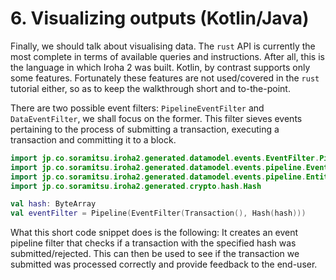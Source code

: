 # 6. Visualizing outputs (Kotlin/Java)

Finally, we should talk about visualising data. The `rust` API is currently the most complete in terms of available queries and instructions. After all, this is the language in which Iroha 2 was built. Kotlin, by contrast supports only some features. Fortunately these features are not used/covered in the `rust` tutorial either, so as to keep the walkthrough short and to-the-point.

There are two possible event filters: `PipelineEventFilter` and `DataEventFilter`, we shall focus on the former. This filter sieves events pertaining to the process of submitting a transaction, executing a transaction and committing it to a block.

```kotlin
import jp.co.soramitsu.iroha2.generated.datamodel.events.EventFilter.Pipeline
import jp.co.soramitsu.iroha2.generated.datamodel.events.pipeline.EventFilter
import jp.co.soramitsu.iroha2.generated.datamodel.events.pipeline.EntityType.Transaction
import jp.co.soramitsu.iroha2.generated.crypto.hash.Hash

val hash: ByteArray
val eventFilter = Pipeline(EventFilter(Transaction(), Hash(hash)))
```

What this short code snippet does is the following: It creates an event pipeline filter that checks if a transaction with the specified hash was submitted/rejected. This can then be used to see if the transaction we submitted was processed correctly and provide feedback to the end-user.
